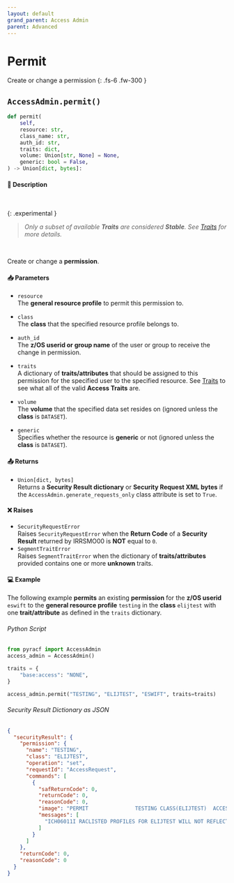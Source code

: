 ```yaml
---
layout: default
grand_parent: Access Admin
parent: Advanced
---
```


# Permit

Create or change a permission
{: .fs-6 .fw-300 }

## `AccessAdmin.permit()`

```python
def permit(
    self,
    resource: str,
    class_name: str,
    auth_id: str,
    traits: dict,
    volume: Union[str, None] = None,
    generic: bool = False,
) -> Union[dict, bytes]:
```

#### 📄 Description

&nbsp;

{: .experimental }
> _Only a subset of available **Traits** are considered **Stable**. See [Traits](../segments_traits_operators#traits) for more details._

&nbsp;

Create or change a **permission**.

#### 📥 Parameters
* `resource`<br>
  The **general resource profile** to permit this permission to.
* `class`<br>
  The **class** that the specified resource profile belongs to.
* `auth_id`<br>
  The **z/OS userid or group name** of the user or group to receive the change in permission.

* `traits`<br>
  A dictionary of **traits/attributes** that should be assigned to this permission for the specified user to the specified resource. See [Traits](../segments_traits_operators#traits) to see what all of the valid **Access Traits** are.

* `volume`<br>
  The **volume** that the specified data set resides on (ignored unless the **class** is `DATASET`).
* `generic`<br>
  Specifies whether the resource is **generic** or not (ignored unless the **class** is `DATASET`).

#### 📤 Returns
* `Union[dict, bytes]`<br>
  Returns a **Security Result dictionary** or **Security Request XML bytes** if the `AccessAdmin.generate_requests_only` class attribute is set to `True`.

#### ❌ Raises
* `SecurityRequestError`<br>
  Raises `SecurityRequestError` when the **Return Code** of a **Security Result** returned by IRRSMO00 is **NOT** equal to `0`.
* `SegmentTraitError`<br>
  Raises `SegmentTraitError` when the dictionary of **traits/attributes** provided contains one or more **unknown** traits.

#### 💻 Example

The following example **permits** an existing **permission** for the **z/OS userid** `eswift` to the **general resource profile** `testing` in the **class** `elijtest` with one **trait/attribute** as defined in the `traits` dictionary.

###### Python Script
```python
from pyracf import AccessAdmin
access_admin = AccessAdmin()

traits = {
    "base:access": "NONE",
}

access_admin.permit("TESTING", "ELIJTEST", "ESWIFT", traits=traits)
```

###### Security Result Dictionary as JSON
```json
{
  "securityResult": {
    "permission": {
      "name": "TESTING",
      "class": "ELIJTEST",
      "operation": "set",
      "requestId": "AccessRequest",
      "commands": [
        {
          "safReturnCode": 0,
          "returnCode": 0,
          "reasonCode": 0,
          "image": "PERMIT               TESTING CLASS(ELIJTEST)  ACCESS      (NONE) ID          (ESWIFT)",
          "messages": [
            "ICH06011I RACLISTED PROFILES FOR ELIJTEST WILL NOT REFLECT THE UPDATE(S) UNTIL A SETROPTS REFRESH IS ISSUED"
          ]
        }
      ]
    },
    "returnCode": 0,
    "reasonCode": 0
  }
}
```